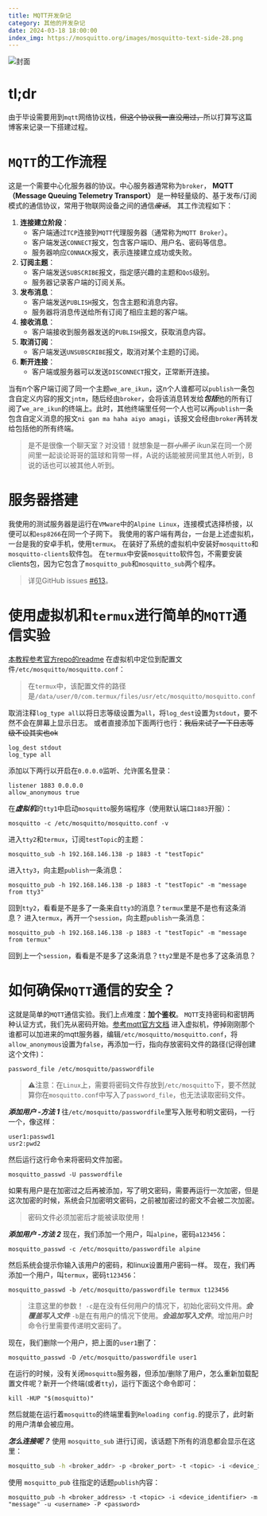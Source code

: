 ```yaml
---
title: MQTT开发杂记
category: 其他的开发杂记
date: 2024-03-18 18:00:00
index_img: https://mosquitto.org/images/mosquitto-text-side-28.png
---
```


![封面](https://mosquitto.org/images/mosquitto-text-side-28.png)

# tl;dr
由于毕设需要用到`mqtt`网络协议栈，~~但这个协议我一直没用过，~~所以打算写这篇博客来记录一下搭建过程。


# `MQTT`的工作流程
这是一个需要中心化服务器的协议。中心服务器通常称为`broker`，
**MQTT（Message Queuing Telemetry Transport）** 是一种轻量级的、基于发布/订阅模式的通信协议，常用于物联网设备之间的通信~~*废话*~~。
其工作流程如下：
1. **连接建立阶段**：
    - 客户端通过`TCP`连接到`MQTT`代理服务器（通常称为`MQTT Broker`）。
    - 客户端发送`CONNECT`报文，包含客户端ID、用户名、密码等信息。
    - 服务器响应`CONNACK`报文，表示连接建立成功或失败。
2. **订阅主题**：
    - 客户端发送`SUBSCRIBE`报文，指定感兴趣的主题和`QoS`级别。
    - 服务器记录客户端的订阅关系。
3. **发布消息**：
    - 客户端发送`PUBLISH`报文，包含主题和消息内容。
    - 服务器将消息传送给所有订阅了相应主题的客户端。
4. **接收消息**：
    - 客户端接收到服务器发送的`PUBLISH`报文，获取消息内容。
5. **取消订阅**：
    - 客户端发送`UNSUBSCRIBE`报文，取消对某个主题的订阅。
6. **断开连接**：
    - 客户端或服务器可以发送`DISCONNECT`报文，正常断开连接。

当有n个客户端订阅了同一个主题`we_are_ikun`，这n个人谁都可以`publish`一条包含自定义内容的报文`jntm`，随后经由`broker`，会将该消息转发给***包括***他的所有订阅了`we_are_ikun`的终端上。此时，其他终端里任何一个人也可以再`publish`一条包含自定义消息的报文`ni gan ma haha aiyo amagi`，该报文会经由`broker`再转发给包括他的所有终端。
> 是不是很像一个聊天室？对没错！就想象是一群~~*小黑子*~~ ikun呆在同一个房间里一起谈论哥哥的篮球和背带一样，A说的话能被房间里其他人听到，B说的话也可以被其他人听到。


# 服务器搭建
我使用的测试服务器是运行在`VMware`中的`Alpine Linux`，连接模式选择桥接，以便可以和`esp8266`在同一个子网下。
我使用的客户端有两台，一台是上述虚拟机，一台是我的安卓手机，使用`termux`。
在装好了系统的虚拟机中安装好`mosquitto`和`mosquitto-clients`软件包。
在`termux`中安装`mosquitto`软件包，不需要安装clients包，因为它包含了`mosquitto_pub`和`mosquitto_sub`两个程序。
> 详见GitHub issues [#613](https://github.com/termux/termux-packages/issues/613)。

# 使用虚拟机和`termux`进行简单的`MQTT`通信实验
[本教程参考官方repo的readme](https://github.com/eclipse/mosquitto)
在虚拟机中定位到配置文件`/etc/mosquitto/mosquitto.conf`：
> 在`termux`中，该配置文件的路径是`/data/user/0/com.termux/files/usr/etc/mosquitto/mosquitto.conf`

取消注释`log_type all`以将日志等级设置为`all`，将`log_dest`设置为`stdout`，要不然不会在屏幕上显示日志。
或者直接添加下面两行也行：~~我后来试了一下日志等级不设其实也ok~~
``` text
log_dest stdout
log_type all
```
添加以下两行以开启在`0.0.0.0`监听、允许匿名登录：
``` text
listener 1883 0.0.0.0
allow_anonymous true
```

在***虚拟机***的`tty1`中启动`mosquitto`服务端程序（使用默认端口`1883`开服）：
``` shell
mosquitto -c /etc/mosquitto/mosquitto.conf -v
```

进入`tty2`和`termux`，订阅`testTopic`的主题：
``` shell
mosquitto_sub -h 192.168.146.138 -p 1883 -t "testTopic"
```

进入`tty3`，向主题`publish`一条消息：
``` shell
mosquitto_pub -h 192.168.146.138 -p 1883 -t "testTopic" -m "message from tty3"
```
回到`tty2`，看看是不是多了一条来自`tty3`的消息？`termux`里是不是也有这条消息？
进入`termux`，再开一个`session`，向主题`publish`一条消息：
``` shell
mosquitto_pub -h 192.168.146.138 -p 1883 -t "testTopic" -m "message from termux"
```
回到上一个`session`，看看是不是多了这条消息？`tty2`里是不是也多了这条消息？


# 如何确保`MQTT`通信的安全？
这就是简单的`MQTT`通信实验。我们上点难度：**加个鉴权**。
`MQTT`支持密码和密钥两种认证方式，我们先从密码开始。[参考mqtt官方文档](http://www.steves-internet-guide.com/mqtt-username-password-example/)
进入虚拟机，停掉刚刚那个谁都可以加进来的mqtt服务器，编辑`/etc/mosquitto/mosquitto.conf`，将`allow_anonymous`设置为`false`，再添加一行，指向存放密码文件的路径(记得创建这个文件)：
``` text
password_file /etc/mosquitto/passwordfile
```
> ⚠注意：在`Linux`上，需要将密码文件存放到`/etc/mosquitto`下，要不然就算你在`mosquitto.conf`中写入了`password_file`，也无法读取密码文件。

***添加用户 -方法 1***
往`/etc/mosquitto/passwordfile`里写入账号和明文密码，一行一个，像这样：
``` text
user1:passwd1
usr2:pwd2
```
然后运行这行命令来将密码文件加密。
``` shell
mosquitto_passwd -U passwordfile
```
如果有用户是在加密过之后再被添加，写了明文密码，需要再运行一次加密，但是这次加密的时候，系统会只加密明文密码，之前被加密过的密文不会被二次加密。
> 密码文件必须加密后才能被读取使用！


***添加用户 -方法 2***
现在，我们添加一个用户，叫`alpine`，密码`a123456`：
``` shell
mosquitto_passwd -c /etc/mosquitto/passwordfile alpine
```
然后系统会提示你输入该用户的密码，和linux设置用户密码一样。
现在，我们再添加一个用户，叫`termux`，密码`t123456`：
``` shell
mosquitto_passwd -b /etc/mosquitto/passwordfile termux t123456
```
> 注意这里的参数！
> `-c`是在没有任何用户的情况下，初始化密码文件用。***会覆盖写入文件***
> `-b`是在有用户的情况下使用。***会追加写入文件***。增加用户时命令行里需要传递明文密码了。

现在，我们删除一个用户，把上面的`user1`删了：
``` shell
mosquitto_passwd -D /etc/mosquitto/passwordfile user1
```

在运行的时候，没有关闭`mosquitto`服务器，但添加/删除了用户，怎么重新加载配置文件呢？新开一个终端(或者`tty`)，运行下面这个命令即可：
``` shell
kill -HUP "$(mosquitto)"
```
然后就能在运行着`mosquitto`的终端里看到`Reloading config.`的提示了，此时新的用户清单会被应用。


***怎么连接呢？***
使用 `mosquitto_sub` 进行订阅，该话题下所有的消息都会显示在这里：
``` bash
mosquitto_sub -h <broker_addr> -p <broker_port> -t <topic> -i <device_identifier> -u <username> -P <password>
```

使用 `mosquitto_pub` 往指定的话题`publish`内容：
``` shell
mosquitto_pub -h <broker_address> -t <topic> -i <device_identifier> -m "message" -u <username> -P <password>
```


